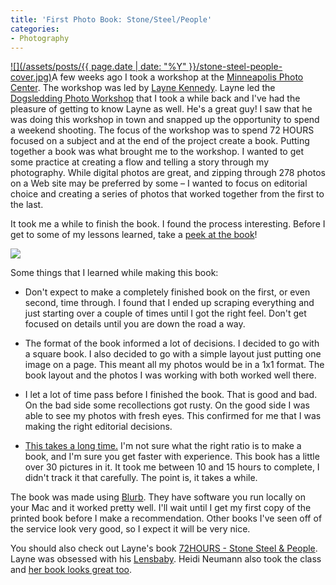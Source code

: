 ```yaml
---
title: 'First Photo Book: Stone/Steel/People'
categories:
- Photography
---
```


[![](/assets/posts/{{ page.date | date: "%Y" }}/stone-steel-people-cover.jpg)](http://www.blurb.com/bookstore/detail/1813441)A few weeks ago I took a workshop at the [Minneapolis Photo Center](http://www.mplsphotocenter.com/). The workshop was led by [Layne Kennedy](http://www.laynekennedy.com/). Layne led the [Dogsledding Photo Workshop](/thingelstad/photos-from-wintergreen-dog-sledding-trip) that I took a while back and I've had the pleasure of getting to know Layne as well. He's a great guy! I saw that he was doing this workshop in town and snapped up the opportunity to spend a weekend shooting.
The focus of the workshop was to spend 72 HOURS focused on a subject and at the end of the project create a book. Putting together a book was what brought me to the workshop. I wanted to get some practice at creating a flow and telling a story through my photography. While digital photos are great, and zipping through 278 photos on a Web site may be preferred by some – I wanted to focus on editorial choice and creating a series of photos that worked together from the first to the last.

It took me a while to finish the book. I found the process interesting. Before I get to some of my lessons learned, take a [peek at the book](http://www.blurb.com/bookstore/detail/1813441)!

[![](http://bookshow.blurb.com/bookshow/cache/P2514909/md/wcover_2.png)](http://www.blurb.com/books/preview/1813441?ce=blurb_ew&utm_source=widget)

Some things that I learned while making this book:



  * Don't expect to make a completely finished book on the first, or even second, time through. I found that I ended up scraping everything and just starting over a couple of times until I got the right feel. Don't get focused on details until you are down the road a way.


  * The format of the book informed a lot of decisions. I decided to go with a square book. I also decided to go with a simple layout just putting one image on a page. This meant all my photos would be in a 1x1 format. The book layout and the photos I was working with both worked well there.


  * I let a lot of time pass before I finished the book. That is good and bad. On the bad side some recollections got rusty. On the good side I was able to see my photos with fresh eyes. This confirmed for me that I was making the right editorial decisions.


  * [This takes a long time.](/thingelstad/editing-a-book) I'm not sure what the right ratio is to make a book, and I'm sure you get faster with experience. This book has a little over 30 pictures in it. It took me between 10 and 15 hours to complete, I didn't track it that carefully. The point is, it takes a while.

The book was made using [Blurb](http://www.blurb.com/). They have software you run locally on your Mac and it worked pretty well. I'll wait until I get my first copy of the printed book before I make a recommendation. Other books I've seen off of the service look very good, so I expect it will be very nice.

You should also check out Layne's book [72HOURS - Stone Steel & People](http://www.blurb.com/bookstore/detail/1679788). Layne was obsessed with his [Lensbaby](http://www.lensbaby.com/). Heidi Neumann also took the class and [her book looks great too](http://www.blurb.com/bookstore/detail/1709624).

